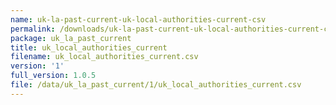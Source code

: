 ```yaml
---
name: uk-la-past-current-uk-local-authorities-current-csv
permalink: /downloads/uk-la-past-current-uk-local-authorities-current-csv/1
package: uk_la_past_current
title: uk_local_authorities_current
filename: uk_local_authorities_current.csv
version: '1'
full_version: 1.0.5
file: /data/uk_la_past_current/1/uk_local_authorities_current.csv
---
```

